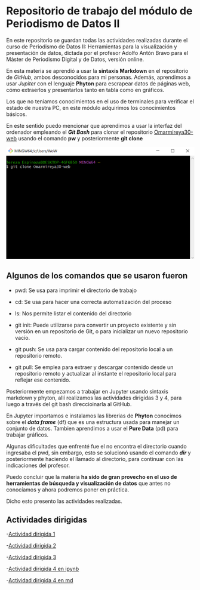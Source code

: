 # Repositorio de trabajo del módulo de Periodismo de Datos II

En este repositorio se guardan todas las actividades realizadas durante el curso de Periodismo de Datos II: Herramientas para la visualización y presentación de datos, dictada por el profesor Adolfo Antón Bravo para el Máster de Periodismo Digital y de Datos, versión online. 

En esta materia se aprendió a usar la **sintaxis Markdown** en el repositorio de *GitHub*, ambos desconocidos para mi personas. Además, aprendimos a usar *Jupiter* con el lenguaje **Phyton** para escrapear datos de páginas web, cómo extraerlos y presentarlos tanto en tabla como en gráficos. 

Los que no teníamos conocimientos en el uso de terminales para verificar el estado de nuestra PC, en este módulo adquirimos los conocimientos básicos.

En este sentido puedo mencionar que aprendimos a usar la interfaz del ordenador empleando el ***Git Bash*** para clonar el repositorio [Omarmireya30-web](https://nebrijas.github.io/Omarmireya30-web/) usando el comando **pw** y posteriormente **git clone**

![Clonacion del repositorio con git bash](final.png)

## Algunos de los comandos que se usaron fueron

- pwd: Se usa para imprimir el directorio de trabajo

- cd: Se usa para hacer una correcta automatización del proceso

- ls: Nos permite listar el contenido del directorio 

- git init: Puede utilizarse para convertir un proyecto existente y sin versión en un repositorio de Git, o para inicializar un nuevo repositorio vacío.

- git push: Se usa para cargar contenido del repositorio local a un repositorio remoto.

- git pull: Se emplea para extraer y descargar contenido desde un repositorio remoto y actualizar al instante el repositorio local para reflejar ese contenido.

Posteriormente empezamos a trabajar en Jupyter usando sintaxis markdown y phyton, allí realizamos las actividades dirigidas 3 y 4, para luego a través del git bash direccioinarla al GitHub. 

En Jupyter importamos e instalamos las librerias de **Phyton** conocimos sobre el ***data frame*** (df) que es una estructura usada para manejar un conjunto de datos. Tambien aprendimos a usar el **Pure Data** (pd) para trabajar gráficos. 

Algunas dificultades que enfrenté fue el no encontra el directorio cuando ingresaba el pwd, sin embargo, esto se solucionó usando el comando ***dir*** y posteriormente haciendo el llamado al directorio, para continuar con las indicaciones del profesor.  



Puedo concluir que la materia **ha sido de gran provecho en el uso de herramientas de búsqueda y visualización de datos** que antes no conocíamos y ahora podremos poner en práctica. 

Dicho esto presento las actividades realizadas. 


## Actividades dirigidas 

-[Actividad dirigida 1](ad1.md)

-[Actividad dirigida 2](ad2.md)

-[Actividad dirigida 3](aad3..ipynb)

-[Actividad dirigida 4 en ipynb](add4.ipynb)

-[Actividad dirigida 4 en md](add4.md)
